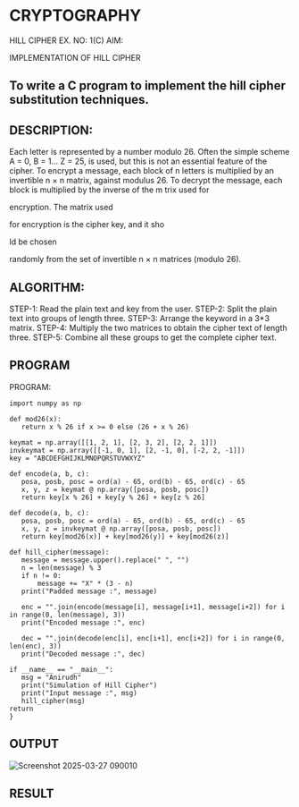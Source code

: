 # CRYPTOGRAPHY
HILL CIPHER
EX. NO: 1(C) AIM:
 

IMPLEMENTATION OF HILL CIPHER
 
## To write a C program to implement the hill cipher substitution techniques.

## DESCRIPTION:

Each letter is represented by a number modulo 26. Often the simple scheme A = 0, B
= 1... Z = 25, is used, but this is not an essential feature of the cipher. To encrypt a message, each block of n letters is  multiplied by an invertible n × n matrix, against modulus 26. To
decrypt the message, each block is multiplied by the inverse of the m trix used for
 
encryption. The matrix used
 
for encryption is the cipher key, and it sho
 
ld be chosen
 
randomly from the set of invertible n × n matrices (modulo 26).


## ALGORITHM:

STEP-1: Read the plain text and key from the user. STEP-2: Split the plain text into groups of length three. STEP-3: Arrange the keyword in a 3*3 matrix.
STEP-4: Multiply the two matrices to obtain the cipher text of length three.
STEP-5: Combine all these groups to get the complete cipher text.

## PROGRAM 
 PROGRAM:
 ```
import numpy as np

def mod26(x):
    return x % 26 if x >= 0 else (26 + x % 26)

keymat = np.array([[1, 2, 1], [2, 3, 2], [2, 2, 1]])
invkeymat = np.array([[-1, 0, 1], [2, -1, 0], [-2, 2, -1]])
key = "ABCDEFGHIJKLMNOPQRSTUVWXYZ"

def encode(a, b, c):
    posa, posb, posc = ord(a) - 65, ord(b) - 65, ord(c) - 65
    x, y, z = keymat @ np.array([posa, posb, posc])
    return key[x % 26] + key[y % 26] + key[z % 26]

def decode(a, b, c):
    posa, posb, posc = ord(a) - 65, ord(b) - 65, ord(c) - 65
    x, y, z = invkeymat @ np.array([posa, posb, posc])
    return key[mod26(x)] + key[mod26(y)] + key[mod26(z)]

def hill_cipher(message):
    message = message.upper().replace(" ", "")
    n = len(message) % 3
    if n != 0:
        message += "X" * (3 - n)
    print("Padded message :", message)
    
    enc = "".join(encode(message[i], message[i+1], message[i+2]) for i in range(0, len(message), 3))
    print("Encoded message :", enc)
    
    dec = "".join(decode(enc[i], enc[i+1], enc[i+2]) for i in range(0, len(enc), 3))
    print("Decoded message :", dec)

if __name__ == "__main__":
    msg = "Anirudh"
    print("Simulation of Hill Cipher")
    print("Input message :", msg)
    hill_cipher(msg)
return
}
```

## OUTPUT
![Screenshot 2025-03-27 090010](https://github.com/user-attachments/assets/f8977361-681c-4a15-ba76-913f38424c80)


## RESULT
